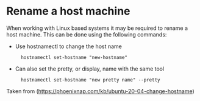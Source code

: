 # Rename a host machine

When working with Linux based systems it may be required to rename a host machine.  This can be done using the following commands:

- Use hostnamectl to change the host name

        hostnamectl set-hostname "new-hostname"

- Can also set the pretty, or display, name with the same tool

        hostnamectl set-hostname "new pretty name" --pretty

Taken from (https://phoenixnap.com/kb/ubuntu-20-04-change-hostname)
